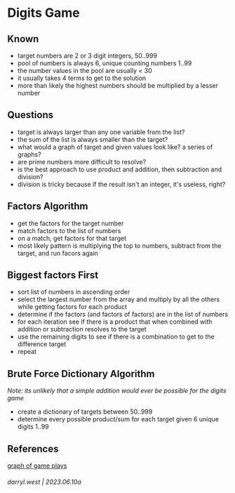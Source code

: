# Digits Game

## Known

* target numbers are 2 or 3 digit integers, 50..999
* pool of numbers is always 6, unique counting numbers 1..99
* the number values in the pool are usually < 30
* it usually takes 4 terms to get to the solution
* more than likely the highest numbers should be multiplied by a lesser number

## Questions

* target is always larger than any one variable from the list?
* the sum of the list is always smaller than the target?
* what would a graph of target and given values look like? a series of graphs?
* are prime numbers more difficult to resolve?
* is the best approach to use product and addition, then subtraction and division?
* division is tricky because if the result isn't an integer, it's useless, right?

## Factors Algorithm

* get the factors for the target number
* match factors to the list of numbers
* on a match, get factors for that target
* most likely pattern is multiplying the top to numbers, subtract from the target, and run facors again

## Biggest factors First

* sort list of numbers in ascending order
* select the largest number from the array and multiply by all the others while getting factors for each product
* determine if the factors (and factors of factors) are in the list of numbers
* for each iteration see if there is a product that when combined with addition or subtraction resolves to the target
* use the remaining digits to see if there is a combination to get to the difference target
* repeat

## Brute Force Dictionary Algorithm

*Note: its unlikely that a simple addition would ever be possible for the digits game*

* create a dictionary of targets between 50..999
* determine every possible product/sum for each target given 6 unique digits 1..99

## References

[graph of game plays](https://www.desmos.com/calculator/gsozkpvp6o)

###### darryl.west | 2023.06.10a
